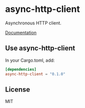 # async-http-client

Asynchronous HTTP client.

[Documentation](http://matt2xu.github.io/async-http-client)

## Use async-http-client

In your Cargo.toml, add:

```toml
[dependencies]
async-http-client = "0.1.0"
```

## License

MIT
